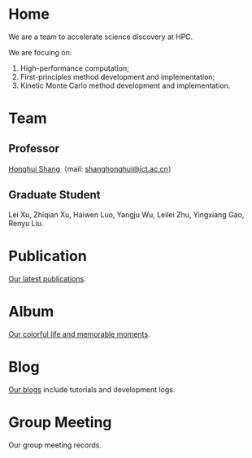 # Home
We are a team to accelerate science discovery at HPC.  

We are focuing on:

1. High-performance computation;
2. First-principles method development and implementation;
3. Kinetic Monte Carlo method development and implementation.

# Team

## Professor

[Honghui Shang](http://people.ucas.edu.cn/~shanghui)（mail: shanghonghui@ict.ac.cn）

## Graduate Student

Lei Xu, Zhiqian Xu, Haiwen Luo, Yangju Wu, Leilei Zhu, Yingxiang Gao, Renyu Liu.

# Publication
[Our latest publications](https://quantumict.github.io/QuantumICT/publication/publications).

# Album
[Our colorful life and memorable moments](https://quantumict.github.io/QuantumICT/album/index).

# Blog
[Our blogs](https://quantumict.github.io/QuantumICT/blog/) include tutorials and development logs.

# Group Meeting

Our group meeting records.
